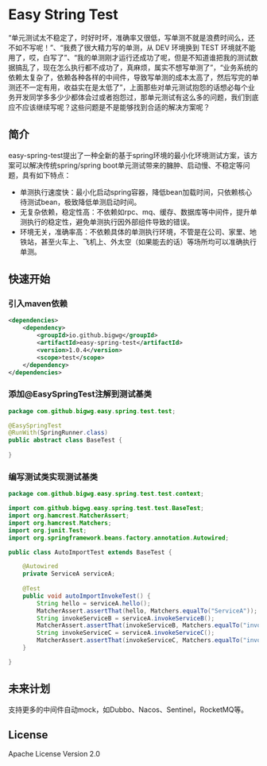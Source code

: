 # Easy String Test

“单元测试太不稳定了，时好时坏，准确率又很低，写单测不就是浪费时间么，还不如不写呢！”、“我费了很大精力写的单测，从 DEV 环境换到 TEST 环境就不能用了，哎，白写了”、“我的单测刚才运行还成功了呢，但是不知道谁把我的测试数据搞乱了，现在怎么执行都不成功了，真麻烦，属实不想写单测了”，“业务系统的依赖太复杂了，依赖各种各样的中间件，导致写单测的成本太高了，然后写完的单测还不一定有用，收益实在是太低了”，上面那些对单元测试抱怨的话想必每个业务开发同学多多少少都体会过或者抱怨过，那单元测试有这么多的问题，我们到底应不应该继续写呢？这些问题是不是能够找到合适的解决方案呢？

## 简介

easy-spring-test提出了一种全新的基于spring环境的最小化环境测试方案，该方案可以解决传统spring/spring boot单元测试带来的臃肿、启动慢、不稳定等问题，具有如下特点：

- 单测执行速度快：最小化启动spring容器，降低bean加载时间，只依赖核心待测试bean，极致降低单测启动时间。
- 无复杂依赖，稳定性高：不依赖如rpc、mq、缓存、数据库等中间件，提升单测执行的稳定性，避免单测执行因外部组件导致的错误。
- 环境无关，准确率高：不依赖具体的单测执行环境，不管是在公司、家里、地铁站，甚至火车上、飞机上、外太空（如果能去的话）等场所均可以准确执行单测。

## 快速开始

### 引入maven依赖

```xml
<dependencies>
    <dependency>
        <groupId>io.github.bigwg</groupId>
        <artifactId>easy-spring-test</artifactId>
        <version>1.0.4</version>
        <scope>test</scope>
    </dependency>
</dependencies>
```

### 添加@EasySpringTest注解到测试基类

```java
package com.github.bigwg.easy.spring.test.test;

@EasySpringTest
@RunWith(SpringRunner.class)
public abstract class BaseTest {
    
}
```

### 编写测试类实现测试基类

```java
package com.github.bigwg.easy.spring.test.test.context;

import com.github.bigwg.easy.spring.test.test.BaseTest;
import org.hamcrest.MatcherAssert;
import org.hamcrest.Matchers;
import org.junit.Test;
import org.springframework.beans.factory.annotation.Autowired;

public class AutoImportTest extends BaseTest {

    @Autowired
    private ServiceA serviceA;
  
    @Test
    public void autoImportInvokeTest() {
        String hello = serviceA.hello();
        MatcherAssert.assertThat(hello, Matchers.equalTo("ServiceA"));
        String invokeServiceB = serviceA.invokeServiceB();
        MatcherAssert.assertThat(invokeServiceB, Matchers.equalTo("invoke ServiceB: ServiceB"));
        String invokeServiceC = serviceA.invokeServiceC();
        MatcherAssert.assertThat(invokeServiceC, Matchers.equalTo("invoke ServiceC: ServiceC"));
    }

}
```

## 未来计划

支持更多的中间件自动mock，如Dubbo、Nacos、Sentinel，RocketMQ等。

## License

Apache License Version 2.0
